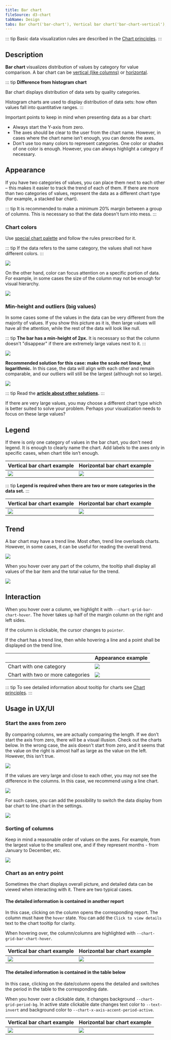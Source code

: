 ```yaml
---
title: Bar chart
fileSource: d3-chart
tabName: Design
tabs: Bar chart('bar-chart'), Vertical bar chart('bar-chart-vertical'), A11y('bar-chart-a11y'), API('bar-chart-api'), Examples('bar-chart-d3-code'), Changelog('d3-chart-changelog')
---
```


::: tip
Basic data visualization rules are described in the [Chart principles](/data-display/d3-chart/d3-chart).
:::

## Description

**Bar chart** visualizes distribution of values by category for value comparison. A bar chart can be [vertical (like columns)](/data-display/bar-chart/bar-chart-vertical) or [horizontal](/data-display/bar-horizontal/bar-horizontal).

::: tip
**Difference from histogram chart**

Bar chart displays distribution of data sets by quality categories.

Histogram charts are used to display distribution of data sets: how often values fall into quantitative ranges.
:::

Important points to keep in mind when presenting data as a bar chart:

- Always start the Y-axis from zero.
- The axes should be clear to the user from the chart name. However, in cases where the chart name isn’t enough, you can denote the axes.
- Don't use too many colors to represent categories. One color or shades of one color is enough. However, you can always highlight a category if necessary.

## Appearance

If you have two categories of values, you can place them next to each other – this makes it easier to track the trend of each of them. If there are more than two categories of values, represent the data as a different chart type (for example, a stacked bar chart).

::: tip
It is recommended to make a minimum 20% margin between a group of columns. This is necessary so that the data doesn't turn into mess.
:::

### Chart colors

Use [special chart palette](/data-display/color-palette/color-palette) and follow the rules prescribed for it.

::: tip
If the data refers to the same category, the values shall not have different colors.
:::

![](static/example-yes-no.png)

On the other hand, color can focus attention on a specific portion of data. For example, in some cases the size of the column may not be enough for visual hierarchy.

![](static/example-4.png)

### Min-height and outliers (big values)

In some cases some of the values in the data can be very different from the majority of values. If you show this picture as it is, then large values will have all the attention, while the rest of the data will look like null.

::: tip
**The bar has a min-height of 2px.** It is necessary so that the column doesn't "disappear" if there are extremely large values next to it.
:::

![](static/outlier.png)

**Recommended solution for this case: make the scale not linear, but logarithmic.** In this case, the data will align with each other and remain comparable, and our outliers will still be the largest (although not so large).

![](static/outlier-1.png)

::: tip
Read the **[article about other solutions](https://tomhopper.me/2010/08/30/graphing-highly-skewed-data/).**
:::

If there are very large values, you may choose a different chart type which is better suited to solve your problem. Perhaps your visualization needs to focus on these large values?

## Legend

If there is only one category of values in the bar chart, you don't need legend. It is enough to clearly name the chart. Add labels to the axes only in specific cases, when chart title isn’t enough.

| Vertical bar chart example      | Horizontal bar chart example    |
| ------------------------------- | ------------------------------- |
| ![](static/legend.png)          | ![](static/hor-bar-example.png) |

::: tip
**Legend is required when there are two or more categories in the data set.**
:::

| Vertical bar chart example   | Horizontal bar chart example      |
| ---------------------------- | --------------------------------- |
| ![](static/bar-chart-2.png)  | ![](static/hor-legend.png)        |

## Trend

A bar chart may have a trend line. Most often, trend line overloads charts. However, in some cases, it can be useful for reading the overall trend.

![](static/bar-trend.png)

When you hover over any part of the column, the tooltip shall display all values of the bar item and the total value for the trend.

![](static/trend-hover.png)

## Interaction

When you hover over a column, we highlight it with `--chart-grid-bar-chart-hover`. The hover takes up half of the margin column on the right and left sides.

If the column is clickable, the cursor changes to `pointer`.

If the chart has a trend line, then while hovering a line and a point shall be displayed on the trend line.

|                                   | Appearance example                        |
| --------------------------------- | ----------------------------------------- |
| Chart with one category           | ![](/data-display/bar-chart/static/bar-chart-hover.png)                  |
| Chart with two or more categories | ![](/data-display/bar-chart/static/bar-chart-2-hover.png) |

::: tip
To see detailed information about tooltip for charts see [Chart principles](/data-display/d3-chart/d3-chart#tooltip).
:::

## Usage in UX/UI

### Start the axes from zero

By comparing columns, we are actually comparing the length. If we don’t start the axis from zero, there will be a visual illusion. Check out the charts below. In the wrong case, the axis doesn't start from zero, and it seems that the value on the right is almost half as large as the value on the left. However, this isn’t true.

![](static/deception-yes-no.png)

If the values are very large and close to each other, you may not see the difference in the columns. In this case, we recommend using a line chart.

![](static/example-2-yes-no.png)

For such cases, you can add the possibility to switch the data display from bar chart to line chart in the settings.

![](static/type.png)

### Sorting of columns

Keep in mind a reasonable order of values on the axes. For example, from the largest value to the smallest one, and if they represent months - from January to December, etc.

![](static/sort-yes-no.png)

### Chart as an entry point

Sometimes the chart displays overall picture, and detailed data can be viewed when interacting with it. There are two typical cases.

#### The detailed information is contained in another report

In this case, clicking on the column opens the corresponding report. The column must have the `hover` state. You can add the `Click to view details` text to the chart tooltip for clarity.

When hovering over, the column/columns are highlighted with `--chart-grid-bar-chart-hover`.

| Vertical bar chart example  | Horizontal bar chart example |
| --------------------------- | ---------------------------- |
| ![](static/interactive.png) | ![](static/hor-hover-3.png)  |

#### The detailed information is contained in the table below

In this case, clicking on the date/column opens the detailed and switches the period in the table to the corresponding date.

When you hover over a clickable date, it changes background `--chart-grid-period-bg`. In active state clickable date changes text color to `--text-invert` and background color to `--chart-x-axis-accent-period-active`.

| Vertical bar chart example     | Horizontal bar chart example       |
| ------------------------------ | ---------------------------------- |
| ![](static/interactive-2.png)  | ![](static/hor-widget-example.png) |


